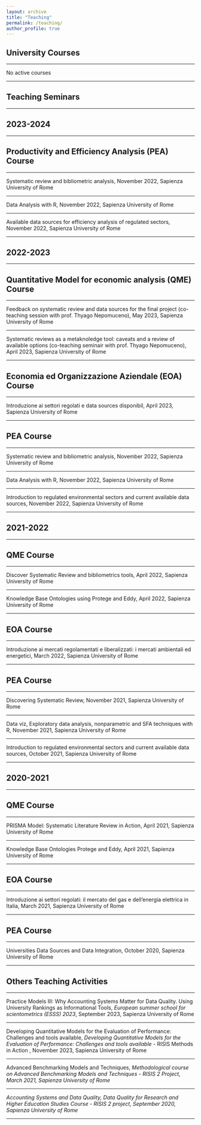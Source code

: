 ```yaml
---
layout: archive
title: "Teaching"
permalink: /teaching/
author_profile: true
---
```


## University Courses
_________________

No active courses
_________________

## Teaching Seminars
_________________

## 2023-2024
_________________

## Productivity and Efficiency Analysis (PEA) Course
_________________

Systematic review and bibliometric analysis, November 2022, Sapienza University of Rome

_________________

Data Analysis with R, November 2022, Sapienza University of Rome

_________________

Available data sources for efficiency analysis of regulated sectors, November 2022, Sapienza University of Rome

_________________

## 2022-2023
_________________

## Quantitative Model for economic analysis (QME) Course
_________________
Feedback on systematic review and data sources for the final project (co-teaching session with prof. Thyago Nepomuceno), May 2023, Sapienza University of Rome

_________________
Systematic reviews as a metaknoledge tool: caveats and a review of available options (co-teaching seminair with prof. Thyago Nepomuceno), April 2023, Sapienza University of Rome

_________________
## Economia ed Organizzazione Aziendale (EOA) Course
_________________
Introduzione ai settori regolati e data sources disponibil, April 2023, Sapienza University of Rome

_________________
## PEA Course
_________________
Systematic review and bibliometric analysis, November 2022, Sapienza University of Rome

_________________
Data Analysis with R, November 2022, Sapienza University of Rome

_________________
Introduction to regulated environmental sectors and current available data sources, November 2022, Sapienza University of Rome

_________________

## 2021-2022
_________________

## QME Course
_________________
Discover Systematic Review and bibliometrics tools, April 2022, Sapienza University of Rome

_________________
Knowledge Base Ontologies using Protege and Eddy, April 2022, Sapienza University of Rome

_________________
## EOA Course
_________________
Introduzione ai mercati regolamentati e liberalizzati: i mercati ambientali ed energetici, March 2022, Sapienza University of Rome

_________________
## PEA Course
_________________
Discovering Systematic Review, November 2021, Sapienza University of Rome

_________________
Data viz, Exploratory data analysis, nonparametric and SFA techniques with R, November 2021, Sapienza University of Rome

_________________
Introduction to regulated environmental sectors and current available data sources, October 2021, Sapienza University of Rome

_________________

## 2020-2021
_________________

## QME Course
_________________
PRISMA Model: Systematic Literature Review in Action, April 2021, Sapienza University of Rome

_________________
Knowledge Base Ontologies Protege and Eddy, April 2021, Sapienza University of Rome

_________________
## EOA Course
_________________
Introduzione ai settori regolati: il mercato del gas e dell’energia elettrica in Italia, March 2021, Sapienza University of Rome

_________________
## PEA Course
_________________
 Universities Data Sources and Data Integration, October 2020, Sapienza University of Rome

_________________

## Others Teaching Activities
_________________

Practice Models III: Why Accounting Systems Matter for Data Quality. Using University Rankings as Informational Tools, <i>European summer school for scientometrics (ESSS) 2023</i>,  September 2023, Sapienza University of Rome

_________________
Developing Quantitative Models for the Evaluation of Performance: Challenges and tools available, <i>Developing Quantitative Models for the Evaluation of Performance: Challenges and tools available</i> - RISIS Methods in Action , November 2023, Sapienza University of Rome

_________________
Advanced Benchmarking Models and Techniques, <i>Methodological course on Advanced Benchmarking Models and Techniques <i> - RISIS 2 Project, March 2021, Sapienza University of Rome

_________________
Accounting Systems and Data Quality, <i>Data Quality for Research and Higher Education Studies Course</i> - RISIS 2 project, September 2020, Sapienza University of Rome

_________________